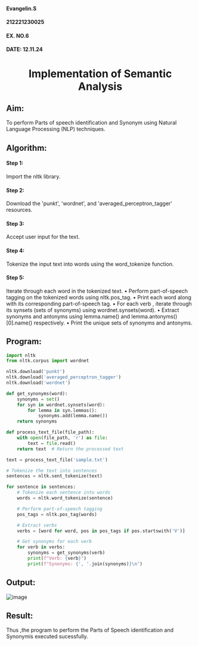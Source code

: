<H4>Evangelin.S</H4>
<H4>212221230025</H4>
<H4>EX. NO.6</H4>
<H4>DATE: 12.11.24</H4>
<H1 ALIGN =CENTER>Implementation of Semantic Analysis</H1>

## Aim: 
To perform Parts of speech identification and Synonym using Natural Language Processing (NLP) techniques. 

## Algorithm:
#### Step 1: 
Import the nltk library.
#### Step 2: 
Download the 'punkt', 'wordnet', and 'averaged_perceptron_tagger' resources.
#### Step 3:
Accept user input for the text.
#### Step 4:
Tokenize the input text into words using the word_tokenize function.
#### Step 5:
Iterate through each word in the tokenized text.
•	Perform part-of-speech tagging on the tokenized words using nltk.pos_tag.
•	Print each word along with its corresponding part-of-speech tag.
•	For each verb , iterate through its synsets (sets of synonyms) using wordnet.synsets(word).
•	Extract synonyms and antonyms using lemma.name() and lemma.antonyms()[0].name() respectively.
•	Print the unique sets of synonyms and antonyms.

## Program:
```python
import nltk
from nltk.corpus import wordnet

nltk.download('punkt')
nltk.download('averaged_perceptron_tagger')
nltk.download('wordnet')

def get_synonyms(word):
    synonyms = set()
    for syn in wordnet.synsets(word):
        for lemma in syn.lemmas():
            synonyms.add(lemma.name())
    return synonyms

def process_text_file(file_path):
    with open(file_path, 'r') as file:
        text = file.read()
    return text  # Return the processed text

text = process_text_file('sample.txt')

# Tokenize the text into sentences
sentences = nltk.sent_tokenize(text)

for sentence in sentences:
    # Tokenize each sentence into words
    words = nltk.word_tokenize(sentence)

    # Perform part-of-speech tagging
    pos_tags = nltk.pos_tag(words)

    # Extract verbs
    verbs = [word for word, pos in pos_tags if pos.startswith('V')]

    # Get synonyms for each verb
    for verb in verbs:
        synonyms = get_synonyms(verb)
        print(f"Verb: {verb}")
        print(f"Synonyms: {', '.join(synonyms)}\n")

```
## Output:
![image](https://github.com/user-attachments/assets/30214ce6-d046-4f71-81e8-1be2a5bc9143)

## Result:
Thus ,the program to perform the Parts of Speech identification and Synonymis executed sucessfully.
